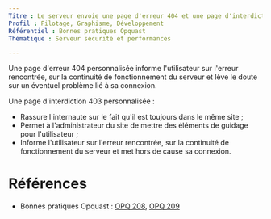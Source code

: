 ```yaml
---
Titre : Le serveur envoie une page d'erreur 404 et une page d'interdiction 403 personnalisées.
Profil : Pilotage, Graphisme, Développement
Référentiel : Bonnes pratiques Opquast
Thématique : Serveur sécurité et performances

---
```

Une page d'erreur 404 personnalisée informe l'utilisateur sur l'erreur rencontrée, sur la continuité de fonctionnement du serveur et lève le doute sur un éventuel problème lié à sa connexion.

Une page d'interdiction 403 personnalisée :
* Rassure l'internaute sur le fait qu'il est toujours dans le même site ;
* Permet à l'administrateur du site de mettre des éléments de guidage pour l'utilisateur ;
* Informe l'utilisateur sur l'erreur rencontrée, sur la continuité de fonctionnement du serveur et met hors de cause sa connexion.

# Références

* Bonnes pratiques Opquast : [OPQ 208](https://checklists.opquast.com/fr/qualiteweb/le-serveur-envoie-une-page-derreur-404-personnalisee), [OPQ 209](https://checklists.opquast.com/fr/qualiteweb/le-serveur-envoie-une-page-dinterdiction-403-personnalisee)
